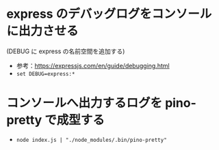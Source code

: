 # express のデバッグログをコンソールに出力させる

(DEBUG に express の名前空間を追加する)

-   参考：https://expressjs.com/en/guide/debugging.html
-   `set DEBUG=express:*`

# コンソールへ出力するログを pino-pretty で成型する

-   `node index.js | "./node_modules/.bin/pino-pretty"`
